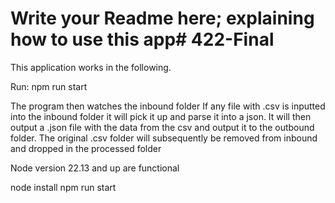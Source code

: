 # Write your Readme here; explaining how to use this app# 422-Final


This application works in the following.

Run: npm run start

The program then watches the inbound folder
If any file with .csv is inputted into the inbound folder it will pick it up and parse it into a json.
It will then output a .json file with the data from the csv and output it to the outbound folder. The original .csv folder will subsequently be removed from inbound and dropped in the processed folder

Node version 22.13 and up are functional

node install
npm run start